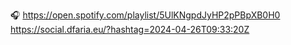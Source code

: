 🎧 https://open.spotify.com/playlist/5UlKNgpdJyHP2pPBpXB0H0 https://social.dfaria.eu/?hashtag=2024-04-26T09:33:20Z